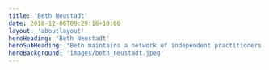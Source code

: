 ```yaml
---
title: 'Beth Neustadt'
date: 2018-12-06T09:29:16+10:00
layout: 'aboutlayout'
heroHeading: 'Beth Neustadt'
heroSubHeading: "Beth maintains a network of independent practitioners. These are colleagues with whom she works in partnership when appropriate, and to whom she refers work for which she is not available, or for which she thinks a particular associate may be better suited."
heroBackground: 'images/beth_neustadt.jpeg'
---
```


